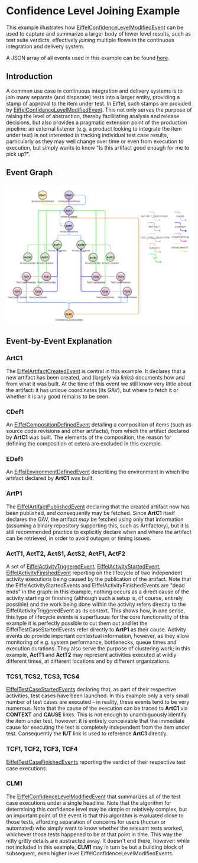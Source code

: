 <!---
   Copyright 2017 Ericsson AB.

   Licensed under the Apache License, Version 2.0 (the "License");
   you may not use this file except in compliance with the License.
   You may obtain a copy of the License at

       http://www.apache.org/licenses/LICENSE-2.0

   Unless required by applicable law or agreed to in writing, software
   distributed under the License is distributed on an "AS IS" BASIS,
   WITHOUT WARRANTIES OR CONDITIONS OF ANY KIND, either express or implied.
   See the License for the specific language governing permissions and
   limitations under the License.
--->

# Confidence Level Joining Example
This example illustrates how [EiffelConfidenceLevelModifiedEvent](../eiffel-vocabulary/EiffelConfidenceLevelModifiedEvent.md) can be used to capture and summarize a larger body of lower level results, such as test suite verdicts, effectively _joining_ multiple flows in the continuous integration and delivery system.

A JSON array of all events used in this example can be found [here](../examples/flows/confidence-level-joining/events.json).

## Introduction
A common use case in continuous integration and delivery systems is to join many separate (and disparate) tests into a larger entity, providing a stamp of approval to the item under test. In Eiffel, such stamps are provided by [EiffelConfidenceLevelModifiedEvent](../eiffel-vocabulary/EiffelConfidenceLevelModifiedEvent.md). This not only serves the purpose of raising the level of abstraction, thereby facilitating analysis and release decisions, but also provides a pragmatic extension point of the production pipeline: an external listener (e.g. a product looking to integrate the item under test) is not interested in tracking individual test case results, particularly as they may well change over time or even from execution to execution, but simply wants to know "Is this artifact good enough for me to pick up?".

## Event Graph
![alt text](./confidence-level-joining.png "Event Graph of Confidence Level Joining Example")

## Event-by-Event Explanation
### ArtC1
The [EiffelArtifactCreatedEvent](../eiffel-vocabulary/EiffelArtifactCreatedEvent.md) is central in this example. It declares that a new artifact has been created, and (largely via links) documents how and from what it was built. At the time of this event we still know very little about the artifact: it has unique coordinates (its GAV), but where to fetch it or whether it is any good remains to be seen.

### CDef1
An [EiffelCompositionDefinedEvent](../eiffel-vocabulary/EiffelCompositionDefinedEvent.md) detailing a composition of items (such as source code revisions and other artifacts), from which the artifact declared by __ArtC1__ was built. The elements of the composition, the reason for defining the composition et cetera are excluded in this example.

### EDef1
An [EiffelEnvironmentDefinedEvent](../eiffel-vocabulary/EiffelEnvironmentDefinedEvent.md) describing the environment in which the artifact declared by __ArtC1__ was built.

### ArtP1
The [EiffelArtifactPublishedEvent](../eiffel-vocabulary/EiffelArtifactPublishedEvent.md) declaring that the created artifact now has been published, and consequently may be fetched. Since __ArtC1__ itself declares the GAV, the artifact _may_ be fetched using only that information (assuming a binary repository supporting this, such as Artifactory), but it is still recommended practice to explicitly declare when and where the artifact can be retrieved, in order to avoid outages or timing issues.

### ActT1, ActT2, ActS1, ActS2, ActF1, ActF2
A set of [EiffelActivityTriggeredEvent](../eiffel-vocabulary/EiffelActivityTriggeredEvent.md), [EiffelActivityStartedEvent](../eiffel-vocabulary/EiffelActivityStartedEvent.md), [EiffelActivityFinishedEvent](../eiffel-vocabulary/EiffelActivityFinishedEvent.md) reporting on the lifecycle of two independent activity executions being caused by the publication of the artifact. Note that the EiffelActivityStartedEvents and EiffelActivityFinishedEvents are "dead ends" in the graph: in this example, nothing occurs as a direct cause of the activity starting or finishing (although such a setup is, of course, entirely possible) and the work being done within the activity refers directly to the EiffelActivityTriggeredEvent as its context. This shows how, in one sense, this type of lifecycle events is superfluous: for the core functionality of this example it is perfectly possible to cut them out and let the EiffelTestCaseStartedEvents refer directly to __ArtP1__ as their cause. Activity events do provide important contextual information, however, as they allow monitoring of e.g. system performance, bottlenecks, queue times and execution durations. They also serve the purpose of clustering work; in this example, __ActT1__ and __ActT2__ may represent activities executed at wildly different times, at different locations and by different organizations.

### TCS1, TCS2, TCS3, TCS4
[EiffelTestCaseStartedEvents](../eiffel-vocabulary/EiffelTestCaseStartedEvent.md) declaring that, as part of their respective activities, test cases have been launched. In this example only a very small number of test cases are executed - in reality, these events tend to be very numerous. Note that the cause of the execution can be traced to __ArtC1__ via __CONTEXT__ and __CAUSE__ links. This is not enough to unambiguously identify the item under test, however: it is entirely conceivable that the immediate cause for executing the test is completely independent from the item under test. Consequently the __IUT__  link is used to reference __ArtC1__ directly.

### TCF1, TCF2, TCF3, TCF4
[EiffelTestCaseFinishedEvents](../eiffel-vocabulary/EiffelTestCaseFinishedEvent.md) reporting the verdict of their respective test case executions.

### CLM1
The [EiffelConfidenceLevelModifiedEvent](../eiffel-vocabulary/EiffelConfidenceLevelModifiedEvent.md) that summarizes all of the test case executions under a single headline. Note that the algorithm for determining this confidence level may be simple or relatively complex, but an important point of the event is that this algorithm is evaluated close to those tests, affording separation of concerns for users (human or automated) who simply want to know whether the relevant tests worked, whichever those tests happened to be at that point in time. This way the nitty gritty details are abstracted away. It doesn't end there, however: while not included in this example, __CLM1__ may in turn be but a building block of subsequent, even higher level EiffelConfidenceLevelModifiedEvents.
